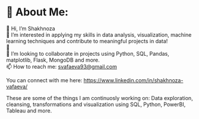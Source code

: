 # 💫 About Me:
👋 Hi, I’m Shakhnoza<br>👀 I’m interested in applying my skills in data analysis, visualization, machine learning techniques and contribute to meaningful projects in data!<br>🌱 <br>💞️ I’m looking to collaborate in projects using Python, SQL, Pandas, matplotlib, Flask, MongoDB and more.<br>📫 How to reach me: svafaeva93@gmail.com<br>

You can connect with me here: 
https://www.linkedin.com/in/shakhnoza-vafaeva/

These are some of the things I am continuosly working on: 
Data exploration, cleansing, transformations and visualization using SQL, Python, PowerBI, Tableau and more. 


